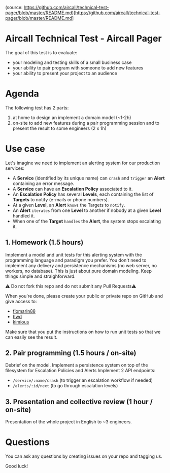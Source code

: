 (source: https://github.com/aircall/technical-test-pager/blob/master/README.md)[https://github.com/aircall/technical-test-pager/blob/master/README.md]

# Aircall Technical Test - Aircall Pager

The goal of this test is to evaluate:

- your modeling and testing skills of a small business case
- your ability to pair program with someone to add new features
- your ability to present your project to an audience

# Agenda

The following test has 2 parts:

1. at home to design an implement a domain model (~1-2h)
2. on-site to add new features during a pair programming session and to present the result to some engineers (2 x 1h)

# Use case

Let's imagine we need to implement an alerting system for our production services:

- A **Service** (identified by its unique name) can `crash` and `trigger` an **Alert** containing an error message.
- A **Service** can have an **Escalation Policy** associated to it.
- An **Escalation Policy** has several **Levels**, each containing the list of **Targets** to notify (e-mails or phone numbers).
- At a given **Level**, an **Alert** `knows` the Targets to `notify`.
- An **Alert** `iterates` from one **Level** to another if nobody at a given **Level** handled it.
- When one of the **Target** `handles` the **Alert**, the system stops escalating it.

## 1. Homework (1.5 hours)

Implement a model and unit tests for this alerting system with the programming language and paradigm you prefer.
You don't need to implement any delivery and persistence mechanisms (no web server, no workers, no database).
This is just about pure domain modeling. Keep things simple and straighforward.

:warning: Do not fork this repo and do not submit any Pull Requests:warning:

When you're done, please create your public or private repo on GitHub and give access to:

- [flomarin88](https://github.com/flomarin88)
- [hwd](https://github.com/hwd)
- [kimious](https://github.com/kimious)

Make sure that you put the instructions on how to run unit tests so that we can easily see the result.

## 2. Pair programming (1.5 hours / on-site)

Debrief on the model.
Implement a persistence system on top of the filesystem for Escalation Policies and Alerts
Implement 2 API endpoints:

- `/service/:name/crash` (to trigger an escalation workflow if needed)
- `/alerts/:id/next` (to go through escalation levels)

## 3. Presentation and collective review (1 hour / on-site)

Presentation of the whole project in English to ~3 engineers.

# Questions

You can ask any questions by creating issues on your repo and tagging us.

Good luck!

